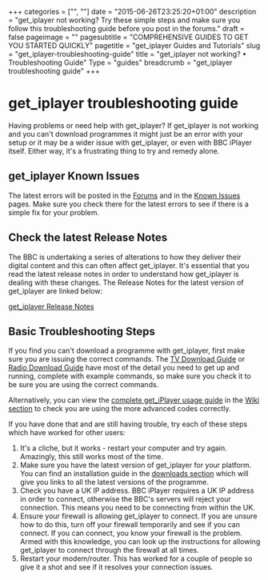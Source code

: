 +++
categories = ["", ""]
date = "2015-06-26T23:25:20+01:00"
description = "get_iplayer not working? Try these simple steps and make sure you follow this troubleshooting guide before you post in the forums."
draft = false
pageimage = ""
pagesubtitle = "COMPREHENSIVE GUIDES TO GET YOU STARTED QUICKLY"
pagetitle = "get_iplayer Guides and Tutorials"
slug = "get_iplayer-troubleshooting-guide"
title = "get_iplayer not working? • Troubleshooting Guide"
Type = "guides"
breadcrumb = "get_iplayer troubleshooting guide"
+++
# get_iplayer troubleshooting guide

Having problems or need help with get_iplayer? If get_iplayer is not working and you can't download programmes it might just be an error with your setup or it may be a wider issue with get_iplayer, or even with BBC iPlayer itself. Either way, it's a frustrating thing to try and remedy alone.

## get_iplayer Known Issues

The latest errors will be posted in the [Forums](/forums/) and in the [Known Issues](https://github.com/get-iplayer/get_iplayer/issues) pages. Make sure you check there for the latest errors to see if there is a simple fix for your problem.

## Check the latest Release Notes

The BBC is undertaking a series of alterations to how they deliver their digital content and this can often affect get_iplayer. It's essential that you read the latest release notes in order to understand how get_iplayer is dealing with these changes. The Release Notes for the latest version of get_iplayer are linked below:

[get_iplayer Release Notes](https://github.com/get-iplayer/get_iplayer/wiki/releasenotes/)

## Basic Troubleshooting Steps

If you find you can't download a programme with get_iplayer, first make sure you are issuing the correct commands. The [TV Download Guide](/guides/tv-download-guide/) or [Radio Download Guide](/guides/radio-download-guide/) have most of the detail you need to get up and running, complete with example commands, so make sure you check it to be sure you are using the correct commands.

Alternatively, you can view the <a href="https://github.com/get-iplayer/get_iplayer/wiki/documentation/">complete get_iPlayer usage guide</a> in the [Wiki section](https://github.com/get-iplayer/get_iplayer/wiki/) to check you are using the more advanced codes correctly.

If you have done that and are still having trouble, try each of these steps which have worked for other users:

1.  It's a cliche, but it works - restart your computer and try again. Amazingly, this still works most of the time.
2.  Make sure you have the latest version of get_iplayer for your platform. You can find an installation guide in the [downloads section](/downloads/) which will give you links to all the latest versions of the programme.
3.  Check you have a UK IP address. BBC iPlayer requires a UK IP address in order to connect, otherwise the BBC's servers will reject your connection. This means you need to be connecting from within the UK.
4.  Ensure your firewall is allowing get_iplayer to connect. If you are unsure how to do this, turn off your firewall temporarily and see if you can connect. If you can connect, you know your firewall is the problem. Armed with this knowledge, you can look up the instructions for allowing get_iplayer to connect through the firewall at all times.
5.  Restart your modem/router. This has worked for a couple of people so give it a shot and see if it resolves your connection issues.
